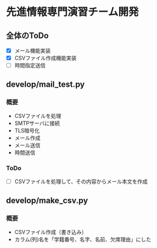 # 先進情報専門演習チーム開発
## 全体のToDo
- [x] メール機能実装
- [x] CSVファイル作成機能実装
- [ ] 時間指定送信
## develop/mail_test.py
### 概要
- CSVファイルを処理
- SMTPサーバに接続
- TLS暗号化
- メール作成
- メール送信
- 時間送信
### ToDo
- [ ] CSVファイルを処理して、その内容からメール本文を作成
## develop/make_csv.py
### 概要
- CSVファイル作成（書き込み）
- カラム(列)名を「学籍番号、名字、名前、欠席理由」にした
